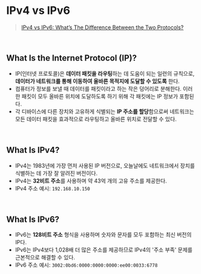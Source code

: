 # IPv4 vs IPv6
> [IPv4 vs IPv6: What’s The Difference Between the Two Protocols?](https://kinsta.com/blog/ipv4-vs-ipv6/)

<br/>

## What Is the Internet Protocol (IP)?
- IP(인터넷 프로토콜)은 **데이터 패킷을 라우팅**하는 데 도움이 되는 일련의 규칙으로, **데이터가 네트워크를 통해 이동하여 올바른 목적지에 도달할 수 있도록** 한다.
- 컴퓨터가 정보를 보낼 때 데이터를 패킷이라고 하는 작은 덩어리로 분해한다. 이러한 패킷이 모두 올바른 위치에 도달하도록 하기 위해 각 패킷에는 IP 정보가 포함된다.
- 각 디바이스에 다른 장치와 고유하게 식별되는 **IP 주소를 할당**함으로써 네트워크는 모든 데이터 패킷을 효과적으로 라우팅하고 올바른 위치로 전달할 수 있다.

<br/>

## What Is IPv4?
- IPv4는 1983년에 가장 먼저 사용된 IP 버전으로, 오늘날에도 네트워크에서 장치를 식별하는 데 가장 잘 알려진 버전이다.
- IPv4는 **32비트 주소**를 사용하며 약 43억 개의 고유 주소를 제공한다.
- IPv4 주소 예시: `192.168.10.150`

<br/>

## What Is IPv6?
- IPv6는 **128비트 주소** 형식을 사용하며 숫자와 문자를 모두 포함하는 최신 버전의 IP다.
- IPv6는 IPv4보다 1,028배 더 많은 주소를 제공하므로 IPv4의 '주소 부족' 문제를 근본적으로 해결할 수 있다.
- IPv6 주소 예시: `3002:0bd6:0000:0000:0000:ee00:0033:6778`
